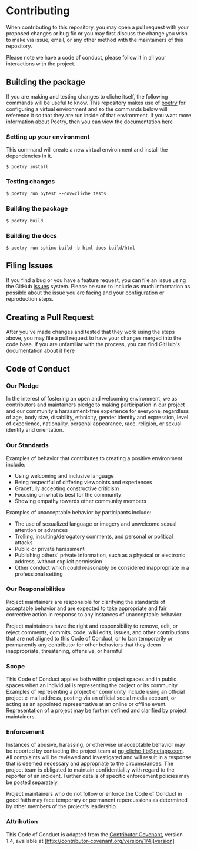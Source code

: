 # Contributing

When contributing to this repository, you may open a pull request with your proposed changes or bug fix or you may first discuss the change you wish to make via issue,
email, or any other method with the maintainers of this repository.

Please note we have a code of conduct, please follow it in all your interactions with the project.

## Building the package

If you are making and testing changes to cliche itself, the following commands
will be useful to know. This repository makes use of [poetry](https://github.com/python-poetry/poetry)
for configuring a virtual environment and so the commands below will reference
it so that they are run inside of that environment. If you want more information
about Poetry, then you can view the documentation [here](https://python-poetry.org/docs/basic-usage/)

### Setting up your environment

This command will create a new virtual environment and install the dependencies
in it.

```
$ poetry install
```

### Testing changes

```
$ poetry run pytest --cov=cliche tests
```

### Building the package

```
$ poetry build
```

### Building the docs

```
$ poetry run sphinx-build -b html docs build/html
```

## Filing Issues

If you find a bug or you have a feature request, you can file an issue using the
GitHub [issues](https://github.com/NetApp/cliche/issues) system. Please be sure to include as much information as possible about the issue you are facing and your configuration or reproduction steps.

## Creating a Pull Request

After you've made changes and tested that they work using the steps above, you may file a pull request to have your changes merged into the code base. If you are unfamiliar with the process, you can find GitHub's documentation about it [here](https://help.github.com/en/github/collaborating-with-issues-and-pull-requests/creating-a-pull-request)

## Code of Conduct

### Our Pledge

In the interest of fostering an open and welcoming environment, we as
contributors and maintainers pledge to making participation in our project and
our community a harassment-free experience for everyone, regardless of age, body
size, disability, ethnicity, gender identity and expression, level of experience,
nationality, personal appearance, race, religion, or sexual identity and
orientation.

### Our Standards

Examples of behavior that contributes to creating a positive environment
include:

* Using welcoming and inclusive language
* Being respectful of differing viewpoints and experiences
* Gracefully accepting constructive criticism
* Focusing on what is best for the community
* Showing empathy towards other community members

Examples of unacceptable behavior by participants include:

* The use of sexualized language or imagery and unwelcome sexual attention or
advances
* Trolling, insulting/derogatory comments, and personal or political attacks
* Public or private harassment
* Publishing others' private information, such as a physical or electronic
  address, without explicit permission
* Other conduct which could reasonably be considered inappropriate in a
  professional setting

### Our Responsibilities

Project maintainers are responsible for clarifying the standards of acceptable
behavior and are expected to take appropriate and fair corrective action in
response to any instances of unacceptable behavior.

Project maintainers have the right and responsibility to remove, edit, or
reject comments, commits, code, wiki edits, issues, and other contributions
that are not aligned to this Code of Conduct, or to ban temporarily or
permanently any contributor for other behaviors that they deem inappropriate,
threatening, offensive, or harmful.

### Scope

This Code of Conduct applies both within project spaces and in public spaces
when an individual is representing the project or its community. Examples of
representing a project or community include using an official project e-mail
address, posting via an official social media account, or acting as an appointed
representative at an online or offline event. Representation of a project may be
further defined and clarified by project maintainers.

### Enforcement

Instances of abusive, harassing, or otherwise unacceptable behavior may be
reported by contacting the project team at ng-cliche-lib@netapp.com. All
complaints will be reviewed and investigated and will result in a response that
is deemed necessary and appropriate to the circumstances. The project team is
obligated to maintain confidentiality with regard to the reporter of an incident.
Further details of specific enforcement policies may be posted separately.

Project maintainers who do not follow or enforce the Code of Conduct in good
faith may face temporary or permanent repercussions as determined by other
members of the project's leadership.

### Attribution

This Code of Conduct is adapted from the [Contributor Covenant][homepage], version 1.4,
available at [http://contributor-covenant.org/version/1/4][version]

[homepage]: http://contributor-covenant.org
[version]: http://contributor-covenant.org/version/1/4/
